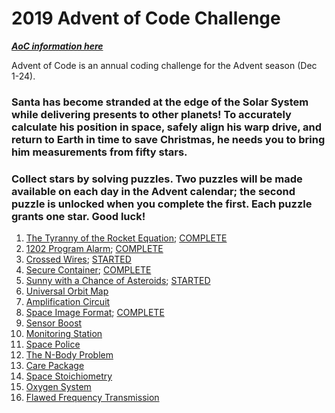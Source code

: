 # 2019 Advent of Code Challenge

[***AoC information here***](https://adventofcode.com/2019)

Advent of Code is an annual coding challenge for the Advent season (Dec 1-24).

### Santa has become stranded at the edge of the Solar System while delivering presents to other planets! To accurately calculate his position in space, safely align his warp drive, and return to Earth in time to save Christmas, he needs you to bring him measurements from fifty stars.

### Collect stars by solving puzzles. Two puzzles will be made available on each day in the Advent calendar; the second puzzle is unlocked when you complete the first. Each puzzle grants one star. Good luck!

1. [The Tyranny of the Rocket Equation](https://adventofcode.com/2019/day/1); [COMPLETE](https://github.com/kjeliasen/AdventOfCode/blob/master/2019/my_solutions/2019_01.ipynb)
2. [1202 Program Alarm](https://adventofcode.com/2019/day/2); [COMPLETE](https://github.com/kjeliasen/AdventOfCode/blob/master/2019/my_solutions/2019_02.ipynb)
3. [Crossed Wires](https://adventofcode.com/2019/day/3); [STARTED](https://github.com/kjeliasen/AdventOfCode/blob/master/2019/my_solutions/2019_03.ipynb)
4. [Secure Container](https://adventofcode.com/2019/day/4); [COMPLETE](https://github.com/kjeliasen/AdventOfCode/blob/master/2019/my_solutions/2019_04.ipynb)
5. [Sunny with a Chance of Asteroids](https://adventofcode.com/2019/day/5); [STARTED](https://github.com/kjeliasen/AdventOfCode/blob/master/2019/my_solutions/2019_05.ipynb)
6. [Universal Orbit Map](https://adventofcode.com/2019/day/6)<!-- ; [not started](https://github.com/kjeliasen/AdventOfCode/blob/master/2019/my_solutions/2019/my_solutions/2019_06.ipynb) -->
7. [Amplification Circuit](https://adventofcode.com/2019/day/7)<!-- ; [not started](https://github.com/kjeliasen/AdventOfCode/blob/master/2019/my_solutions/2019/my_solutions/2019_07.ipynb) -->
8. [Space Image Format](https://adventofcode.com/2019/day/8); [COMPLETE](https://github.com/kjeliasen/AdventOfCode/blob/master/2019/my_solutions/2019_08.ipynb)
9. [Sensor Boost](https://adventofcode.com/2019/day/9)<!-- ; [not started](https://github.com/kjeliasen/AdventOfCode/blob/master/2019/my_solutions/2019_09.ipynb) -->
10. [Monitoring Station](https://adventofcode.com/2019/day/10)<!-- ; [not started](https://github.com/kjeliasen/AdventOfCode/blob/master/2019/my_solutions/2019_10.ipynb) -->
11. [Space Police](https://adventofcode.com/2019/day/11)<!-- ; [not started](https://github.com/kjeliasen/AdventOfCode/blob/master/2019/my_solutions/2019_11.ipynb) -->
12. [The N-Body Problem](https://adventofcode.com/2019/day/12)<!-- ; [not started](https://github.com/kjeliasen/AdventOfCode/blob/master/2019/my_solutions/2019_12.ipynb) -->
13. [Care Package](https://adventofcode.com/2019/day/13)<!-- ; [not started](https://github.com/kjeliasen/AdventOfCode/blob/master/2019/my_solutions/2019_13.ipynb) -->
14. [Space Stoichiometry](https://adventofcode.com/2019/day/14)<!-- ; [not started](https://github.com/kjeliasen/AdventOfCode/blob/master/2019/my_solutions/2019_14.ipynb) -->
15. [Oxygen System](https://adventofcode.com/2019/day/15)<!-- ; [not started](https://github.com/kjeliasen/AdventOfCode/blob/master/2019/my_solutions/2019_15.ipynb) -->
16. [Flawed Frequency Transmission](https://adventofcode.com/2019/day/16)<!-- ; [not started](https://github.com/kjeliasen/AdventOfCode/blob/master/2019/my_solutions/2019_16.ipynb) -->
<!-- 17. [TBD](https://adventofcode.com/2019/day/17); [not started](https://github.com/kjeliasen/AdventOfCode/blob/master/2019/my_solutions/2019_17.ipynb) -->
<!-- 18. [TBD](https://adventofcode.com/2019/day/18); [not started](https://github.com/kjeliasen/AdventOfCode/blob/master/2019/my_solutions/2019_18.ipynb) -->
<!-- 19. [TBD](https://adventofcode.com/2019/day/19); [not started](https://github.com/kjeliasen/AdventOfCode/blob/master/2019/my_solutions/2019_19.ipynb) -->
<!-- 20. [TBD](https://adventofcode.com/2019/day/20); [not started](https://github.com/kjeliasen/AdventOfCode/blob/master/2019/my_solutions/2019_20.ipynb) -->
<!-- 21. [TBD](https://adventofcode.com/2019/day/21); [not started](https://github.com/kjeliasen/AdventOfCode/blob/master/2019/my_solutions/2019_21.ipynb) -->
<!-- 22. [TBD](https://adventofcode.com/2019/day/22); [not started](https://github.com/kjeliasen/AdventOfCode/blob/master/2019/my_solutions/2019_22.ipynb) -->
<!-- 23. [TBD](https://adventofcode.com/2019/day/23); [not started](https://github.com/kjeliasen/AdventOfCode/blob/master/2019/my_solutions/2019_23.ipynb) -->
<!-- 24. [TBD](https://adventofcode.com/2019/day/24); [not started](https://github.com/kjeliasen/AdventOfCode/blob/master/2019/my_solutions/2019_24.ipynb) -->

